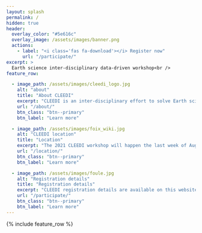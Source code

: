 ```yaml
---
layout: splash
permalink: /
hidden: true
header:
  overlay_color: "#5e616c"
  overlay_image: /assets/images/banner.png
  actions:
    - label: "<i class='fas fa-download'></i> Register now"
      url: "/participate/"
excerpt: >
  Earth science inter-disciplinary data-driven workshop<br />
feature_row:

  - image_path: /assets/images/cleedi_logo.jpg
    alt: "about"
    title: "About CLEEDI"
    excerpt: "CLEEDI is an inter-disciplinary effort to solve Earth science problems"
    url: "/about/"
    btn_class: "btn--primary"
    btn_label: "Learn more"

  - image_path: /assets/images/foix_wiki.jpg
    alt: "CLEEDI location"
    title: "Location"
    excerpt: "The 2021 CLEEDI workshop will happen the last week of August in Foix, France"
    url: "/location/"
    btn_class: "btn--primary"
    btn_label: "Learn more"

  - image_path: /assets/images/foule.jpg
    alt: "Registration details"
    title: "Registration details"
    excerpt: "CLEEDI registration details are available on this website. Do not hesitate to contact us if more information is needed!"
    url: "/participate/"
    btn_class: "btn--primary"
    btn_label: "Learn more"      
---
```


{% include feature_row %}
